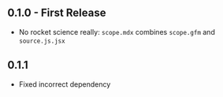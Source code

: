 ## 0.1.0 - First Release
* No rocket science really: `scope.mdx` combines `scope.gfm` and `source.js.jsx`
## 0.1.1
* Fixed incorrect dependency
